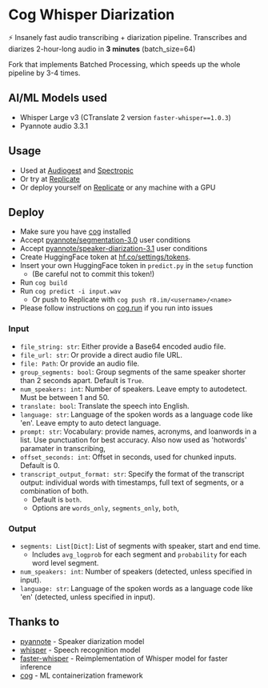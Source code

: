 # Cog Whisper Diarization

⚡️ Insanely fast audio transcribing + diarization pipeline. Transcribes and diarizes 2-hour-long audio in **3 minutes** (batch_size=64)

Fork that implements Batched Processing, which speeds up the whole pipeline by 3-4 times.


## AI/ML Models used

- Whisper Large v3 (CTranslate 2 version `faster-whisper==1.0.3`)
- Pyannote audio 3.3.1

## Usage

- Used at [Audiogest](https://audiogest.app) and [Spectropic](https://spectropic.ai)
- Or try at [Replicate](https://replicate.com/thomasmol/whisper-diarization)
- Or deploy yourself on [Replicate](https://replicate.com/) or any machine with a GPU 

## Deploy
- Make sure you have [cog](https://cog.run) installed
- Accept [pyannote/segmentation-3.0](https://hf.co/pyannote/segmentation-3.0) user conditions
- Accept [pyannote/speaker-diarization-3.1](https://hf.co/pyannote/speaker-diarization-3.1) user conditions
- Create HuggingFace token at [hf.co/settings/tokens](https://hf.co/settings/tokens).
- Insert your own HuggingFace token in `predict.py` in the `setup` function
  - (Be careful not to commit this token!)
- Run `cog build`
- Run `cog predict -i input.wav`
  - Or push to Replicate with `cog push r8.im/<username>/<name>`
- Please follow instructions on [cog.run](https://cog.run) if you run into issues

### Input

- `file_string: str`: Either provide a Base64 encoded audio file.
- `file_url: str`: Or provide a direct audio file URL.
- `file: Path`: Or provide an audio file.
- `group_segments: bool`: Group segments of the same speaker shorter than 2 seconds apart. Default is `True`.
- `num_speakers: int`: Number of speakers. Leave empty to autodetect. Must be between 1 and 50.
- `translate: bool`: Translate the speech into English.
- `language: str`: Language of the spoken words as a language code like 'en'. Leave empty to auto detect language.
- `prompt: str`: Vocabulary: provide names, acronyms, and loanwords in a list. Use punctuation for best accuracy. Also now used as 'hotwords' paramater in transcribing,
- `offset_seconds: int`: Offset in seconds, used for chunked inputs. Default is 0.
- `transcript_output_format: str`: Specify the format of the transcript output: individual words with timestamps, full text of segments, or a combination of both.
  - Default is `both`.
  - Options are `words_only`, `segments_only`, `both`,

### Output

- `segments: List[Dict]`: List of segments with speaker, start and end time.
  - Includes `avg_logprob` for each segment and `probability` for each word level segment.
- `num_speakers: int`: Number of speakers (detected, unless specified in input).
- `language: str`: Language of the spoken words as a language code like 'en' (detected, unless specified in input).

## Thanks to

- [pyannote](https://github.com/pyannote/pyannote-audio) - Speaker diarization model
- [whisper](https://github.com/openai/whisper) - Speech recognition model
- [faster-whisper](https://github.com/SYSTRAN/faster-whisper) - Reimplementation of Whisper model for faster inference
- [cog](https://github.com/replicate/cog) - ML containerization framework
